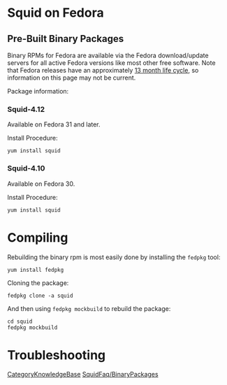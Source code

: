 # Squid on Fedora

## Pre-Built Binary Packages

Binary RPMs for Fedora are available via the Fedora download/update
servers for all active Fedora versions like most other free software.
Note that Fedora releases have an approximately [13 month life
cycle](https://fedoraproject.org/wiki/Fedora_Release_Life_Cycle), so
information on this page may not be current.

Package information: [](https://src.fedoraproject.org/rpms/squid)

### Squid-4.12

Available on Fedora 31 and later.

Install Procedure:

    yum install squid

### Squid-4.10

Available on Fedora 30.

Install Procedure:

    yum install squid

# Compiling

Rebuilding the binary rpm is most easily done by installing the `fedpkg`
tool:

    yum install fedpkg

Cloning the package:

    fedpkg clone -a squid

And then using `fedpkg mockbuild` to rebuild the package:

    cd squid
    fedpkg mockbuild

# Troubleshooting

[CategoryKnowledgeBase](/CategoryKnowledgeBase)
[SquidFaq/BinaryPackages](/SquidFaq/BinaryPackages)
